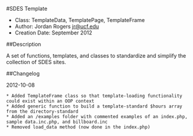 #SDES Template

- Class: TemplateData, TemplatePage, TemplateFrame
- Author: Jordan Rogers <jr@ucf.edu>
- Creation Date: September 2012

##Description

A set of functions, templates, and classes to standardize and simplify the collection of SDES sites.

##Changelog

2012-10-08

	* Added TemplateFrame class so that template-loading functionality could exist within an OOP context
	* Added generic function to build a template-standard $hours array from the directory-standard
	* Added an /examples folder with commented examples of an index.php, sample data.inc.php, and billboard.inc
	* Removed load_data method (now done in the index.php)